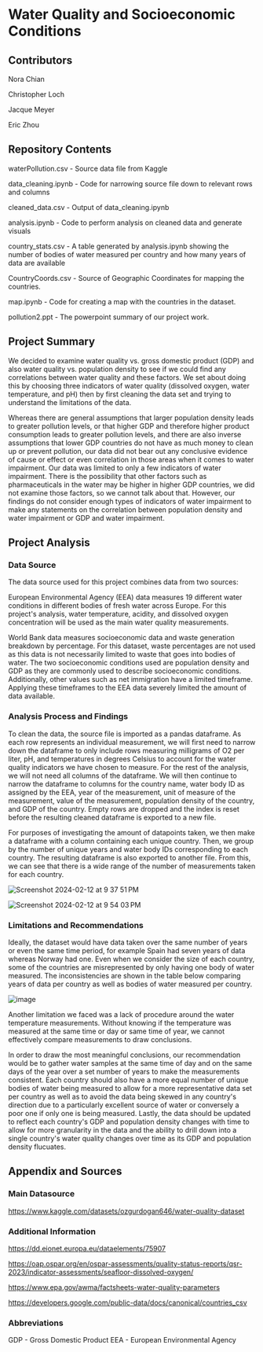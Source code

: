 # Water Quality and Socioeconomic Conditions

## Contributors
Nora Chian

Christopher Loch

Jacque Meyer

Eric Zhou

## Repository Contents

waterPollution.csv - Source data file from Kaggle

data_cleaning.ipynb - Code for narrowing source file down to relevant rows and columns

cleaned_data.csv - Output of data_cleaning.ipynb

analysis.ipynb - Code to perform analysis on cleaned data and generate visuals

country_stats.csv - A table generated by analysis.ipynb showing the number of bodies of water measured per country and how many years of data are available

CountryCoords.csv - Source of Geographic Coordinates for mapping the countries.

map.ipynb - Code for creating a map with the countries in the dataset.

pollution2.ppt - The powerpoint summary of our project work.

## Project Summary
We decided to examine water quality vs. gross domestic product (GDP) and also water quality vs. population density to see if we could find any correlations between water quality and these factors. We set about doing this by choosing three indicators of water quality (dissolved oxygen, water temperature, and pH) then by first cleaning the data set and trying to understand the limitations of the data.  

Whereas there are general assumptions that larger population density leads to greater pollution levels, or that higher GDP and therefore higher product consumption leads to greater pollution levels, and there are also inverse assumptions that lower GDP countries do not have as much money to clean up or prevent pollution, our data did not bear out any conclusive evidence of cause or effect or even correlation in those areas when it comes to water impairment. Our data was limited to only a few indicators of water impairment. There is the possibility that other factors such as pharmaceuticals in the water may be higher in higher GDP countries, we did not examine those factors, so we cannot talk about that. However, our findings do not consider enough types of indicators of water impairment to make any statements on the correlation between population density and water impairment or GDP and water impairment. 

## Project Analysis
### Data Source
The data source used for this project combines data from two sources:

European Environmental Agency (EEA) data measures 19 different water conditions in different bodies of fresh water across Europe. For this project's analysis, water temperature, acidity, and dissolved oxygen concentration will be used as the main water quality measurements.

World Bank data measures socioeconomic data and waste generation breakdown by percentage. For this dataset, waste percentages are not used as this data is not necessarily limited to waste that goes into bodies of water. The two socioeconomic conditions used are population density and GDP as they are commonly used to describe socioeconomic conditions. Additionally, other values such as net immigration have a limited timeframe. Applying these timeframes to the EEA data severely limited the amount of data available.

### Analysis Process and Findings
To clean the data, the source file is imported as a pandas dataframe. As each row represents an individual measurement, we will first need to narrow down the dataframe to only include rows measuring milligrams of O2 per liter, pH, and temperatures in degrees Celsius to account for the water quality indicators we have chosen to measure. For the rest of the analysis, we will not need all columns of the dataframe. We will then continue to narrow the dataframe to columns for the country name, water body ID as assigned by the EEA, year of the measurement, unit of measure of the measurement, value of the measurement, population density of the country, and GDP of the country. Empty rows are dropped and the index is reset before the resulting cleaned dataframe is exported to a new file. 

For purposes of investigating the amount of datapoints taken, we then make a dataframe with a column containing each unique country. Then, we group by the number of unique years and water body IDs corresponding to each country. The resulting dataframe is also exported to another file. From this, we can see that there is a wide range of the number of measurements taken for each country. 

![Screenshot 2024-02-12 at 9 37 51 PM](https://github.com/zhou0366/UMN_BootCamp_Project1_Group2/assets/153045237/dd1b352d-826c-4d3b-a29c-58cb154780cb)

![Screenshot 2024-02-12 at 9 54 03 PM](https://github.com/zhou0366/UMN_BootCamp_Project1_Group2/assets/153045237/dfeda7bf-247c-435b-bc83-1ad225c30224)

### Limitations and Recommendations
Ideally, the dataset would have data taken over the same number of years or even the same time period, for example Spain had seven years of data whereas Norway had one. Even when we consider the size of each country, some of the countries are misrepresented by only having one body of water measured. The inconsistencies are shown in the table below comparing years of data per country as well as bodies of water measured per country.

![image](https://github.com/zhou0366/UMN_BootCamp_Project1_Group2/assets/22827830/6393d2d7-c64a-499e-aaf8-1f8ed6557033)

Another limitation we faced was a lack of procedure around the water temperature measurements. Without knowing if the temperature was measured at the same time or day or same time of year, we cannot effectively compare measurements to draw conclusions.

In order to draw the most meaningful conclusions, our recommendation would be to gather water samples at the same time of day and on the same days of the year over a set number of years to make the measurements consistent. Each country should also have a more equal number of unique bodies of water being measured to allow for a more representative data set per country as well as to avoid the data being skewed in any country's direction due to a particularly excellent source of water or conversely a poor one if only one is being measured. Lastly, the data should be updated to reflect each country's GDP and population density changes with time to allow for more granularity in the data and the ability to drill down into a single country's water quality changes over time as its GDP and population density flucuates.




## Appendix and Sources

### Main Datasource
https://www.kaggle.com/datasets/ozgurdogan646/water-quality-dataset

### Additional Information
https://dd.eionet.europa.eu/dataelements/75907

https://oap.ospar.org/en/ospar-assessments/quality-status-reports/qsr-2023/indicator-assessments/seafloor-dissolved-oxygen/

https://www.epa.gov/awma/factsheets-water-quality-parameters

https://developers.google.com/public-data/docs/canonical/countries_csv

### Abbreviations
GDP - Gross Domestic Product
EEA - European Environmental Agency
